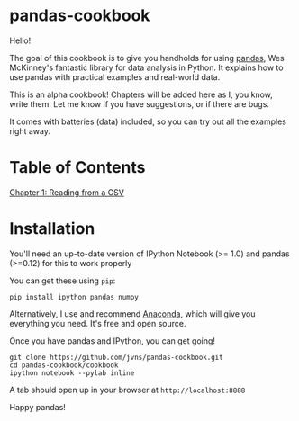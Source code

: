 pandas-cookbook
===============

Hello!

The goal of this cookbook is to give you handholds for using [pandas](http://pandas.pydata.org/), Wes McKinney's fantastic library for data analysis in Python. It explains how to use pandas with practical examples and real-world data.

This is an alpha cookbook! Chapters will be added here as I, you know, write them. Let me know if you have suggestions, or if there are bugs.

It comes with batteries (data) included, so you can try out all the examples right away.

Table of Contents
=================

[Chapter 1: Reading from a CSV](http://nbviewer.ipython.org/github/jvns/pandas-cookbook/blob/master/cookbook/Chapter%201%20-%20Reading%20from%20a%20CSV.ipynb)



Installation
============

You'll need an up-to-date version of IPython Notebook (>= 1.0) and pandas (>=0.12) for this to work properly

You can get these using `pip`:

```
pip install ipython pandas numpy
```

Alternatively, I use and recommend [Anaconda](https://store.continuum.io/), which will give you everything you need. It's free and open source.

Once you have pandas and IPython, you can get going!

```
git clone https://github.com/jvns/pandas-cookbook.git
cd pandas-cookbook/cookbook
ipython notebook --pylab inline
```

A tab should open up in your browser at `http://localhost:8888`

Happy pandas!
